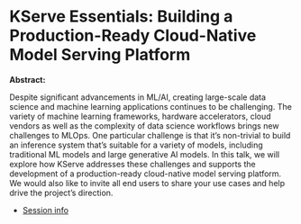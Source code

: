 # KServe Essentials: Building a Production-Ready Cloud-Native Model Serving Platform

**Abstract:**

Despite significant advancements in ML/AI, creating large-scale data science and machine learning applications continues to be challenging. The variety of machine learning frameworks, hardware accelerators, cloud vendors as well as the complexity of data science workflows brings new challenges to MLOps. One particular challenge is that it’s non-trivial to build an inference system that’s suitable for a variety of models, including traditional ML models and large generative AI models. In this talk, we will explore how KServe addresses these challenges and supports the development of a production-ready cloud-native model serving platform. We would also like to invite all end users to share your use cases and help drive the project’s direction.

* [Session info](https://reg.tools.ibm.com/flow/ibm/techxchange24/sessioncatalog/page/sessioncatalog?search=kserve&tab.sessioncatalogtabs=option_1601178495160&search.communityday=1720816071750001SvmT)
